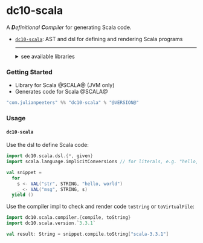 # dc10-scala
A ***D**efinitional* ***C**ompiler* for generating Scala code.

 - [`dc10-scala`](#dc10-scala): AST and dsl for defining and rendering Scala programs  
    - -----
      <details><summary>see available libraries</summary>
    
    - [`dc10-cats-effect`](https://github.com/julianpeeters/dc10-cats-effect)
    
    </details>

### Getting Started
 - Library for Scala @SCALA@ (JVM only)
 - Generates code for Scala @SCALA@

```scala
"com.julianpeeters" %% "dc10-scala" % "@VERSION@"
```

### Usage

#### `dc10-scala`

Use the dsl to define Scala code:

```scala mdoc
import dc10.scala.dsl.{*, given}
import scala.language.implicitConversions // for literals, e.g. "hello, world"

val snippet = 
  for
    s <- VAL("str", STRING, "hello, world")
    _ <- VAL("msg", STRING, s)
  yield ()
```

Use the compiler impl to check and render code `toString` or `toVirtualFile`:

```scala mdoc
import dc10.scala.compiler.{compile, toString}
import dc10.scala.version.`3.3.1`

val result: String = snippet.compile.toString["scala-3.3.1"]
```